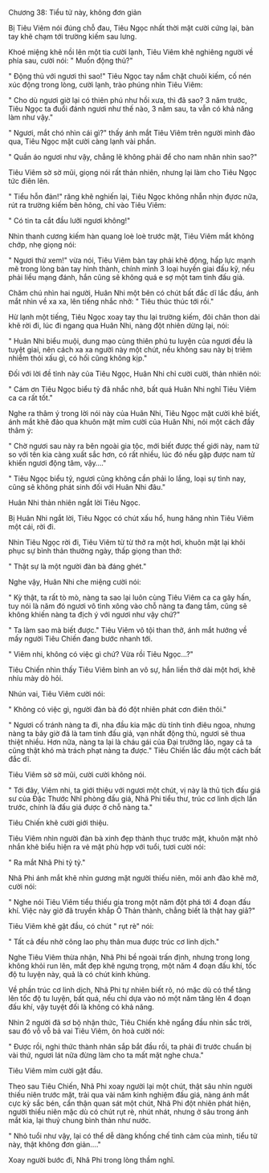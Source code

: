 




Chương 38: Tiểu tử này, không đơn giản


Bị Tiêu Viêm nói đúng chỗ đau, Tiêu Ngọc nhất thời mặt cười cứng lại, bàn tay khẽ chạm tới trường kiếm sau lưng.

Khoé miệng khẽ nồi lên một tia cười lạnh, Tiêu Viêm khẽ nghiêng người về phía sau, cười nói: " Muốn động thủ?"

" Động thủ với ngươi thì sao!" Tiêu Ngọc tay nắm chặt chuôi kiếm, cố nén xúc động trong lòng, cười lạnh, trào phúng nhìn Tiêu Viêm:

" Cho dù ngươi giờ lại có thiên phú như hồi xưa, thì đã sao? 3 năm trước, Tiêu Ngọc ta đuổi đánh ngươi như thế nào, 3 năm sau, ta vẫn có khả năng làm như vậy."

" Ngươi, mắt chó nhìn cái gì?" thấy ánh mắt Tiêu Viêm trên người mình đảo qua, Tiêu Ngọc mặt cười càng lạnh vài phần.

" Quần áo ngươi như vậy, chẳng lẽ không phải để cho nam nhân nhìn sao?"

Tiêu Viêm sờ sờ mũi, giọng nói rất thản nhiên, nhưng lại làm cho Tiêu Ngọc tức điên lên.

" Tiểu hỗn đản!" răng khẽ nghiến lại, Tiêu Ngọc không nhẫn nhịn đựơc nữa, rút ra trường kiếm bên hông, chỉ vào Tiêu Viêm:

" Có tin ta cắt đầu lưỡi ngươi không!"

Nhìn thanh cương kiếm hàn quang loè loè trước mặt, Tiêu Viêm mắt không chớp, nhẹ giọng nói:

" Ngươi thử xem!" vừa nói, Tiêu Viêm bàn tay phải khẽ động, hấp lực mạnh mẽ trong lòng bàn tay hình thành, chính mình 3 loại huyền giai đấu kỹ, nếu phải liều mạng đánh, hắn cũng sẽ không quá e sợ một tam tinh đấu giả.

Chăm chú nhìn hai người, Huân Nhi một bên có chút bất đắc dĩ lắc đầu, ánh mắt nhìn về xa xa, lên tiếng nhắc nhở: " Tiêu thúc thúc tới rồi."

Hừ lạnh một tiếng, Tiêu Ngọc xoay tay thu lại trường kiếm, đôi chân thon dài khẽ rời đi, lúc đi ngang qua Huân Nhi, nàng đột nhiên dừng lại, nói:

" Huân Nhi biểu muội, dung mạo cùng thiên phú tu luyện của ngươi đều là tuyệt giai, nên cách xa xa người này một chút, nếu không sau này bị triêm nhiễm thói xấu gì, có hối cũng không kịp."

Đối với lời đề tỉnh này của Tiêu Ngọc, Huân Nhi chỉ cười cười, thản nhiên nói:

" Cám ơn Tiêu Ngọc biểu tỷ đã nhắc nhở, bất quá Huân Nhi nghĩ Tiêu Viêm ca ca rất tốt."

Nghe ra thâm ý trong lời nói này của Huân Nhi, Tiêu Ngọc mặt cười khẽ biết, ánh mắt khẽ đảo qua khuôn mặt mỉm cười của Huân Nhi, nói một cách đầy thâm ý:

" Chờ ngươi sau này ra bên ngoài gia tộc, mới biết được thế giới này, nam tử so với tên kia càng xuất sắc hơn, có rất nhiều, lúc đó nếu gặp được nam tử khiến ngươi động tâm, vậy…."

" Tiêu Ngọc biểu tỷ, ngươi cũng không cần phải lo lắng, loại sự tình nay, cũng sẽ không phát sinh đối với Huân Nhi đâu."

Huân Nhi thản nhiên ngắt lời Tiêu Ngọc.

Bị Huân Nhi ngắt lời, Tiêu Ngọc có chút xấu hổ, hung hăng nhìn Tiêu Viêm một cái, rời đi.

Nhìn Tiêu Ngọc rời đi, Tiêu Viêm từ từ thở ra một hơi, khuôn mặt lại khôi phục sự bình thản thường ngày, thấp giọng than thở:

" Thật sự là một người đàn bà đáng ghét."

Nghe vậy, Huân Nhi che miệng cười nói:

" Kỳ thật, ta rất tò mò, nàng ta sao lại luôn cùng Tiêu Viêm ca ca gây hấn, tuy nói là năm đó ngươi vô tình xông vào chỗ nàng ta đang tắm, cũng sẽ không khiến nàng ta địch ý với ngươi như vậy chứ?"

" Ta làm sao mà biết được." Tiêu Viêm vô tội than thở, ánh mắt hướng về mấy người Tiêu Chiến đang bước nhanh tới.

" Viêm nhi, không có việc gì chứ? Vừa rồi Tiêu Ngọc…?"

Tiêu Chiến nhìn thấy Tiêu Viêm bình an vô sự, hắn liền thở dài một hơi, khẽ nhíu mày dò hỏi.

Nhún vai, Tiêu Viêm cười nói:

" Không có việc gì, người đàn bà đó đột nhiên phát cơn điên thôi."

" Ngươi cố tránh nàng ta đi, nha đầu kia mặc dù tính tình điêu ngoa, nhưng nàng ta bây giờ đã là tam tinh đấu giả, vạn nhất động thủ, ngươi sẽ thua thiệt nhiều. Hơn nữa, nàng ta lại là cháu gái của Đại trưởng lão, ngay cả ta cũng thật khó mà trách phạt nàng ta được." Tiêu Chiến lắc đầu một cách bất đắc dĩ.

Tiêu Viêm sờ sờ mũi, cười cười không nói.

" Tới đây, Viêm nhi, ta giới thiệu với ngươi một chút, vị này là thủ tịch đấu giá sư của Đặc Thước Nhĩ phòng đấu giá, Nhã Phi tiểu thư, trúc cơ linh dịch lần trước, chính là đấu giá được ở chỗ nàng ta."

Tiêu Chiến khẽ cười giới thiệu.

Tiêu Viêm nhìn người đàn bà xinh đẹp thành thục trước mặt, khuôn mặt nhỏ nhắn khẽ biểu hiện ra vẻ mặt phù hợp với tuổi, tươi cười nói:

" Ra mắt Nhã Phi tỷ tỷ."

Nhã Phi ánh mắt khẽ nhìn gương mặt người thiếu niên, môi anh đào khẽ mở, cười nói:

" Nghe nói Tiêu Viêm tiểu thiếu gia trong một năm đột phá tới 4 đoạn đấu khí. Việc này giờ đã truyền khắp Ô Thản thành, chẳng biết là thật hay giả?"

Tiêu Viêm khẽ gật đầu, có chút " rụt rè" nói:

" Tất cả đều nhờ công lao phụ thân mua được trúc cơ linh dịch."

Nghe Tiêu Viêm thừa nhận, Nhã Phi bề ngoài trấn định, nhưng trong long không khỏi run lên, mắt đẹp khẽ ngưng trọng, một năm 4 đoạn đấu khí, tốc độ tu luyện này, quả là có chút kinh khủng.

Về phần trúc cơ linh dịch, Nhã Phi tự nhiên biết rõ, nó mặc dù có thể tăng lên tốc độ tu luyện, bất quá, nếu chỉ dựa vào nó một năm tăng lên 4 đoạn đấu khí, vậy tuyệt đối là không có khả năng.

Nhìn 2 người đã sơ bộ nhận thức, Tiêu Chiến khẽ ngẩng đầu nhìn sắc trời, sau đó vỗ vỗ bả vai Tiêu Viêm, ôn hoà cười nói:

" Được rồi, nghi thức thành nhân sắp bắt đầu rồi, ta phải đi trước chuẩn bị vài thứ, ngươi lát nữa đừng làm cho ta mất mặt nghe chưa."

Tiêu Viêm mỉm cười gật đầu.

Theo sau Tiêu Chiến, Nhã Phi xoay người lại một chút, thật sâu nhìn người thiếu niên trước mặt, trải qua vài năm kinh nghiệm đấu giá, nàng ánh mắt cực kỳ sắc bén, cẩn thận quan sát một chút, Nhã Phi đột nhiên phát hiện, người thiếu niên mặc dù có chút rụt rè, nhút nhát, nhưng ở sâu trong ánh mắt kia, lại thuỷ chung bình thản như nước.

" Nhỏ tuổi như vậy, lại có thể dễ dàng khống chế tình cảm của mình, tiểu tử này, thật không đơn giản…."

Xoay người bước đi, Nhã Phi trong lòng thầm nghĩ.




